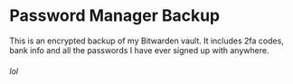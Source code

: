 # Password Manager Backup

This is an encrypted backup of my Bitwarden vault. It includes 2fa codes, bank info and all the passwords I have ever signed up with anywhere.

###### lol
